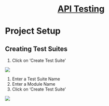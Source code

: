 <h1 style="text-align: center; text-decoration:underline; font-weight: bold;">API Testing</h1>

# Project Setup
## Creating Test Suites <!-- {docsify-ignore} --> 
1. Click on ‘Create Test Suite’

![](../../../_media/_apiImgs/Aspose.Words.1a0bb08a-a30f-4674-a26b-60d476b195cd.021.png)

1. Enter a Test Suite Name
1. Enter a Module Name 
1. Click on ‘Create Test Suite’

![](../../../_media/_apiImgs/Aspose.Words.1a0bb08a-a30f-4674-a26b-60d476b195cd.002.png)